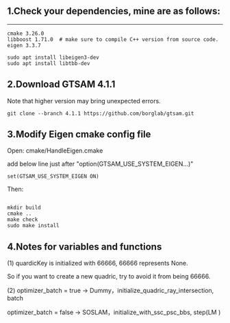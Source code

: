 ## 1.Check your dependencies, mine are as follows:
---
```shell
cmake 3.26.0
libboost 1.71.0  # make sure to compile C++ version from source code.
eigen 3.3.7
```

```shell
sudo apt install libeigen3-dev
sudo apt install libtbb-dev
```

## 2.Download GTSAM 4.1.1

Note that higher version may bring unexpected errors.

```shell
git clone --branch 4.1.1 https://github.com/borglab/gtsam.git
```

## 3.Modify Eigen cmake config file

Open: cmake/HandleEigen.cmake

add below line just after "option(GTSAM_USE_SYSTEM_EIGEN...)"

```shell
set(GTSAM_USE_SYSTEM_EIGEN ON)
```
Then:

```shell

mkdir build
cmake ..
make check
sudo make install
```


## 4.Notes for variables and functions

(1) quardicKey is initialized with 66666, 66666 represents None.

So if you want to create a new quadric, try to avoid it from being 66666.

(2) optimizer_batch = true  ->  Dummy，initialize_quadric_ray_intersection, batch

optimizer_batch = false  ->  SOSLAM，initialize_with_ssc_psc_bbs, step(LM )

